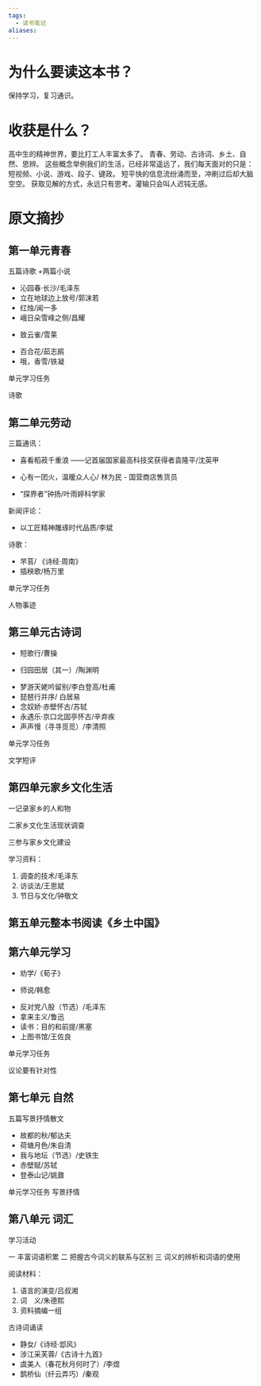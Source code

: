 ```yaml
---
tags:
  - 读书笔记
aliases:
---
```


# 为什么要读这本书？

保持学习，复习通识。

# 收获是什么？

高中生的精神世界，要比打工人丰富太多了。
青春、劳动、古诗词、乡土、自然、思辨。
这些概念举例我们的生活，已经非常遥远了，我们每天面对的只是：
短视频、小说、游戏、段子、键政。
短平快的信息流纷涌而至，冲刷过后却大脑空空。
获取见解的方式，永远只有思考。灌输只会叫人迟钝无感。

# 原文摘抄

## 第一单元青春

五篇诗歌 +两篇小说

- 沁园春·长沙/毛泽东
- 立在地球边上放号/郭沫若
- 红烛/闻一多
- 峨日朵雪峰之侧/昌耀

* 致云雀/雪莱
- 百合花/茹志鹃
- 哦，香雪/铁凝

单元学习任务

诗歌

## 第二单元劳动

三篇通讯：

- 喜看稻菽千重浪
  ——记首届国家最高科技奖获得者袁隆平/沈英甲

* 心有一团火，温暖众人心/ 林为民 - 国营商店售货员
- “探界者”钟扬/叶雨婷科学家

新闻评论：

- 以工匠精神雕琢时代品质/李斌

诗歌：

- 芣苢/ 《诗经·周南》
- 插秧歌/杨万里

单元学习任务

人物事迹

## 第三单元古诗词

- 短歌行/曹操

* 归园田居（其一）/陶渊明
- 梦游天姥吟留别/李白登高/杜甫
- 琵琶行并序/ 白居易
- 念奴娇·赤壁怀古/苏轼
- 永遇乐·京口北固亭怀古/辛弃疾
- 声声慢（寻寻觅觅）/李清照

单元学习任务

文学短评

## 第四单元家乡文化生活

一记录家乡的人和物

二家乡文化生活现状调查

三参与家乡文化建设

学习资料：

1. 调查的技术/毛泽东
2. 访谈法/王思斌
3. 节日与文化/钟敬文

## 第五单元整本书阅读《乡土中国》

## 第六单元学习

- 劝学/《荀子》

* 师说/韩愈
- 反对党八股（节选）/毛泽东
- 拿来主义/鲁迅
- 读书：目的和前提/黑塞
- 上图书馆/王佐良

单元学习任务

议论要有针对性

## 第七单元 自然

五篇写景抒情散文

- 故都的秋/郁达夫
- 荷塘月色/朱自清
- 我与地坛（节选）/史铁生
- 赤壁赋/苏轼
- 登泰山记/姚鼐

单元学习任务 写景抒情

## 第八单元 词汇

学习活动

一 丰富词语积累
二 把握古今词义的联系与区别
三 词义的辨析和词语的使用

阅读材料：

1. 语言的演变/吕叔湘
2. 词　义/朱德熙
3. 资料摘编一组

古诗词诵读

- 静女/《诗经·邶风》
- 涉江采芙蓉/《古诗十九首》
- 虞美人（春花秋月何时了）/李煜
- 鹊桥仙（纤云弄巧）/秦观
